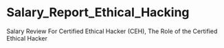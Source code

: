 # Salary_Report_Ethical_Hacking
Salary Review For Certified Ethical Hacker (CEH), The Role of the Certified Ethical Hacker
